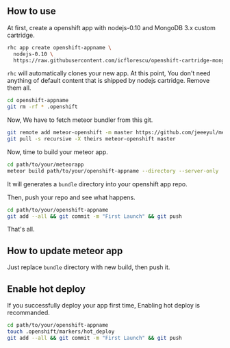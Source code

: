 ## How to use

At first, create a openshift app with nodejs-0.10 and MongoDB 3.x custom cartridge.

```bash
rhc app create openshift-appname \
  nodejs-0.10 \
  https://raw.githubusercontent.com/icflorescu/openshift-cartridge-mongodb/master/metadata/manifest.yml
```

`rhc` will automatically clones your new app.
At this point, You don't need anything of default content that is shipped by nodejs cartridge.
Remove them all.
```bash
cd openshift-appname
git rm -rf * .openshift
```

Now, We have to fetch meteor bundler from this git.

```bash
git remote add meteor-openshift -m master https://github.com/jeeeyul/meteor-openshift.git
git pull -s recursive -X theirs meteor-openshift master
```
Now, time to build your meteor app.

```bash
cd path/to/your/meteorapp
meteor build path/to/your/openshift-appname --directory --server-only
```
It will generates a `bundle` directory into your openshift app repo.


Then, push your repo and see what happens.
```bash
cd path/to/your/openshift-appname
git add --all && git commit -m "First Launch" && git push
```

That's all.


## How to update meteor app

Just replace `bundle` directory with new build, then push it.

## Enable hot deploy

If you successfully deploy your app first time, Enabling hot deploy is recommanded.

```bash
cd path/to/your/openshift-appname
touch .openshift/markers/hot_deploy
git add --all && git commit -m "First Launch" && git push
```

